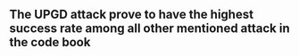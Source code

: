 ## The UPGD attack prove to have the highest success rate among all other mentioned attack in the code book
